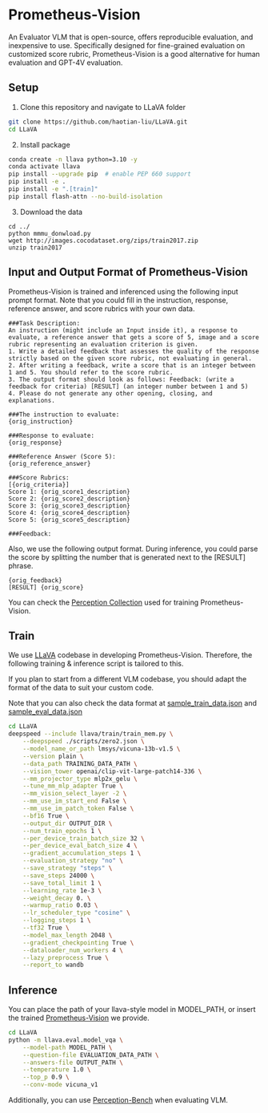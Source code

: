 # Prometheus-Vision
An Evaluator VLM that is open-source, offers reproducible evaluation, and inexpensive to use. Specifically designed for fine-grained evaluation on customized score rubric, Prometheus-Vision is a good alternative for human evaluation and GPT-4V evaluation.
## Setup
1. Clone this repository and navigate to LLaVA folder
```bash
git clone https://github.com/haotian-liu/LLaVA.git
cd LLaVA
```
2. Install package
```bash
conda create -n llava python=3.10 -y
conda activate llava
pip install --upgrade pip  # enable PEP 660 support
pip install -e .
pip install -e ".[train]"
pip install flash-attn --no-build-isolation
```
3. Download the data
```
cd ../
python mmmu_donwload.py
wget http://images.cocodataset.org/zips/train2017.zip
unzip train2017
```
## Input and Output Format of Prometheus-Vision
Prometheus-Vision is trained and inferenced using the following input prompt format. Note that you could fill in the instruction, response, reference answer, and score rubrics with your own data.
```text
###Task Description:
An instruction (might include an Input inside it), a response to evaluate, a reference answer that gets a score of 5, image and a score rubric representing an evaluation criterion is given.
1. Write a detailed feedback that assesses the quality of the response strictly based on the given score rubric, not evaluating in general.
2. After writing a feedback, write a score that is an integer between 1 and 5. You should refer to the score rubric.
3. The output format should look as follows: Feedback: (write a feedback for criteria) [RESULT] (an integer number between 1 and 5)
4. Please do not generate any other opening, closing, and explanations.

###The instruction to evaluate:
{orig_instruction}

###Response to evaluate:
{orig_response}

###Reference Answer (Score 5):
{orig_reference_answer}

###Score Rubrics:
[{orig_criteria}]
Score 1: {orig_score1_description}
Score 2: {orig_score2_description}
Score 3: {orig_score3_description}
Score 4: {orig_score4_description}
Score 5: {orig_score5_description}

###Feedback:
```
Also, we use the following output format. During inference, you could parse the score by splitting the number that is generated next to the [RESULT] phrase.
```text
{orig_feedback}
[RESULT] {orig_score}
```
You can check the [Perception Collection](https://huggingface.co/datasets/kaist-ai/Perception-Collection) used for training Prometheus-Vision.
## Train
We use [LLaVA](https://github.com/haotian-liu/LLaVA) codebase in developing Prometheus-Vision. Therefore, the following training & inference script is tailored to this. <br>

If you plan to start from a different VLM codebase, you should adapt the format of the data to suit your custom code. <br>

Note that you can also check the data format at [sample_train_data.json](https://github.com/kaistAI/prometheus-vision/blob/main/sample_train_data.json) and [sample_eval_data.json](https://github.com/kaistAI/prometheus-vision/blob/main/sample_train_data.json)
```bash
cd LLaVA
deepspeed --include llava/train/train_mem.py \
    --deepspeed ./scripts/zero2.json \
    --model_name_or_path lmsys/vicuna-13b-v1.5 \
    --version plain \
    --data_path TRAINING_DATA_PATH \
    --vision_tower openai/clip-vit-large-patch14-336 \
    --mm_projector_type mlp2x_gelu \
    --tune_mm_mlp_adapter True \
    --mm_vision_select_layer -2 \
    --mm_use_im_start_end False \
    --mm_use_im_patch_token False \
    --bf16 True \
    --output_dir OUTPUT_DIR \
    --num_train_epochs 1 \
    --per_device_train_batch_size 32 \
    --per_device_eval_batch_size 4 \
    --gradient_accumulation_steps 1 \
    --evaluation_strategy "no" \
    --save_strategy "steps" \
    --save_steps 24000 \
    --save_total_limit 1 \
    --learning_rate 1e-3 \
    --weight_decay 0. \
    --warmup_ratio 0.03 \
    --lr_scheduler_type "cosine" \
    --logging_steps 1 \
    --tf32 True \
    --model_max_length 2048 \
    --gradient_checkpointing True \
    --dataloader_num_workers 4 \
    --lazy_preprocess True \
    --report_to wandb
```
## Inference
You can place the path of your llava-style model in MODEL_PATH, or insert the trained [Prometheus-Vision](https://huggingface.co/kaist-ai/prometheus-vision-13b-v1.0) we provide.
```bash
cd LLaVA
python -m llava.eval.model_vqa \
    --model-path MODEL_PATH \
    --question-file EVALUATION_DATA_PATH \
    --answers-file OUTPUT_PATH \
    --temperature 1.0 \
    --top_p 0.9 \
    --conv-mode vicuna_v1
```
Additionally, you can use [Perception-Bench](https://huggingface.co/datasets/kaist-ai/Perception-Bench) when evaluating VLM.
